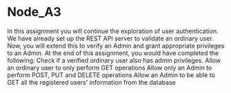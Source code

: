 # Node_A3
In this assignment you will continue the exploration of user authentication. We have already set up the REST API server to validate an ordinary user. Now, you will extend this to verify an Admin and grant appropriate privileges to an Admin. At the end of this assignment, you would have completed the following:
Check if a verified ordinary user also has admin privileges.
Allow an ordinary user to only perform GET operations
Allow only an Admin to perform POST, PUT and DELETE operations
Allow an Admin to be able to GET all the registered users' information from the database
